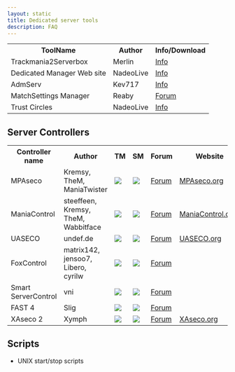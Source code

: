 ```yaml
---
layout: static
title: Dedicated server tools
description: FAQ
---
```


<table>
<tr>
<th>ToolName</th><th>Author</th><th>Info/Download</th>
</tr>
<tr>
<td>Trackmania2Serverbox</td><td>Merlin</td><td><a href="http://forum.maniaplanet.com/viewtopic.php?f=261&t=5639">Info</a></td>
</tr>
<tr>
<td>Dedicated Manager Web site </td><td> NadeoLive</td><td> <a href="http://forum.maniaplanet.com/viewtopic.php?f=261&t=12098">Info</a></td>
</tr>
<tr>
<td>AdmServ </td><td> Kev717</td><td> <a href="http://forum.maniaplanet.com/viewtopic.php?f=261&t=14419">Info</a></td>
</tr>

<tr>
<td>MatchSettings Manager</td><td>Reaby</td><td><a href="http://forum.maniaplanet.com/viewtopic.php?f=465&t=17341">Forum</a></td>
</tr>
<tr>
<td>Trust Circles</td><td>NadeoLive</td><td><a href="http://forum.maniaplanet.com/viewtopic.php?f=261&t=12081">Info</a></td>
</tr>
</table>

## Server Controllers

<table>
<tr>
<th>Controller name</th><th>Author</th><th>TM</th><th>SM</th><th>Forum</th><th>Website</th><th>Plugins repository</th><th>Active</th>
</tr>
<tr>
<td>MPAseco</td><td>Kremsy, TheM, ManiaTwister</td><td><img src="../img/no.png" /></td><td><img src="../img/yes.png" /></td><td><a href="http://forum.maniaplanet.com/viewforum.php?f=450">Forum</a></td><td><a href="http://www.mpaseco.org/">MPAseco.org</a></td><td><a href="http://www.mpaseco.org/plugins">Repository</a></td><td><img src="../img/yes.png" /></td>
</tr>
<tr>
<td>ManiaControl</td><td>steeffeen, Kremsy, TheM, Wabbitface</td><td><img src="../img/yes.png" /></td><td><img src="../img/yes.png" /></td><td><a href="http://forum.maniaplanet.com/viewforum.php?f=479">Forum</a></td><td><a href="http://www.maniacontrol.com/">ManiaControl.com</a></td><td><a href="http://maniacontrol.com/plugins">Repository</a></td><td><img src="../img/yes.png" /></td>
</tr>
<td>UASECO</td><td>undef.de</td><td><img src="../img/yes.png" /></td><td><img src="../img/no.png" /></td><td><a href="http://forum.maniaplanet.com/viewforum.php?f=522">Forum</a></td><td><a href="http://www.uaseco.org/">UASECO.org</a></td><td><a href="http://www.uaseco.org/Plugins/">Repository</a></td><td><img src="../img/yes.png" /></td>
<td><a href="http://maniaplanet.github.io/documentation/dedicated-server/manialive.html">ManiaLive</a></td><td>NadeoLive</td><td><img src="../img/yes.png" /></td><td><img src="../img/yes.png" /></td><td><a href="http://forum.maniaplanet.com/viewforum.php?f=463">Forum</a></td><td><a href="http://www.manialive.com/">ManiaLive.com</a></td><td><a href="http://forum.maniaplanet.com/viewforum.php?f=47">Forum</a></td><td><img src="../img/yes.png" /></td>
</tr>
<tr>
<td>FoxControl</td><td> matrix142, jensoo7, Libero, cyrilw</td><td><img src="../img/yes.png" /></td><td><img src="../img/yes.png" /></td><td><a href="http://forum.maniaplanet.com/viewforum.php?f=328">Forum</a></td><td> </td><td>All plugins are installed by default</td><td><img src="../img/no.png" /></td>
</tr>
<tr>
<td>Smart ServerControl</td><td>vni</td><td><img src="../img/no.png" /></td><td><img src="../img/yes.png" /></td><td><a href="http://forum.maniaplanet.com/viewforum.php?f=457">Forum</a></td><td> </td><td><a href="http://smarttool.org/plugins.php">Repository</a></td><td><img src="../img/no.png" /></td>
</tr>
<tr>
<td>FAST 4</td><td>Slig</td><td><img src="../img/yes.png" /></td><td><img src="../img/no.png" /></td><td><a href="http://www.tm-forum.com/viewforum.php?f=126">Forum</a></td><td></td><td><a href="http://slig.info/fast4.0/3rd_party_plugins/">Repository</a></td><td><img src="../img/no.png" /></td>
</tr>
<tr>
<td>XAseco 2</td><td>Xymph </td><td><img src="../img/yes.png" /></td><td><img src="../img/no.png" /></td><td><a href="http://www.tm-forum.com/viewforum.php?f=127">Forum</a></td><td><a href="http://www.xaseco.org/">XAseco.org</a></td><td><a href="http://plugins.xaseco.org/browse2.php">Repository</a></td><td><img src="../img/no.png" /></td>
</tr>
<tr>
</tr>
</table>

## Scripts

- UNIX start/stop scripts

